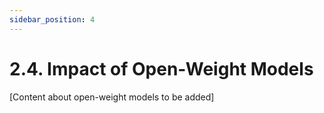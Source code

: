```yaml
---
sidebar_position: 4
---
```


# 2.4. Impact of Open-Weight Models

[Content about open-weight models to be added] 